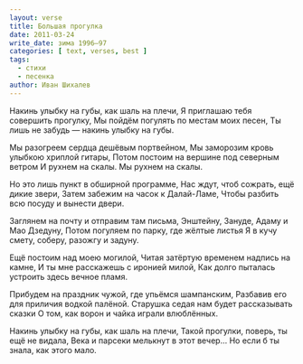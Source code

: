 ```yaml
---
layout: verse
title: Большая прогулка
date: 2011-03-24
write_date: зима 1996–97
categories: [ text, verses, best ]
tags:
  - стихи
  - песенка
author: Иван Шихалев
---
```

Накинь улыбку на губы, как шаль на плечи,
Я приглашаю тебя совершить прогулку,
Мы пойдём погулять по местам моих песен,
Ты лишь не забудь — накинь улыбку на губы.

Мы разогреем сердца дешёвым портвейном,
Мы заморозим кровь улыбкою хриплой гитары,
Потом постоим на вершине под северным ветром
И рухнем на скалы. Мы рухнем на скалы.

Но это лишь пункт в обширной программе,
Нас ждут, чтоб сожрать, ещё дикие звери,
Затем забежим на часок к Далай-Ламе,
Чтобы разбить всю посуду и вынести двери.

Заглянем на почту и отправим там письма,
Энштейну, Зануде, Адаму и Мао Дзедуну,
Потом погуляем по парку, где жёлтые листья
Я в кучу смету, соберу, разожгу и задуну.

Ещё постоим над моею могилой,
Читая затёртую временем надпись на камне,
И ты мне расскажешь с иронией милой,
Как долго пыталась устроить здесь вечное пламя.

Прибудем на праздник чужой, где упьёмся шампанским,
Разбавив его для приличия водкой палёной.
Старушка седая нам будет рассказывать сказки
О том, как ворон и чайка играли влюблённых.

Накинь улыбку на губы, как шаль на плечи,
Такой прогулки, поверь, ты ещё не видала,
Века и парсеки мелькнут в этот вечер...
Но если б ты знала, как этого мало.

